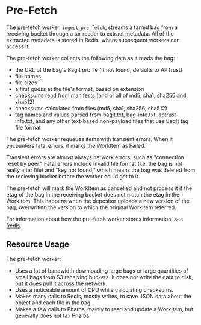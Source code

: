 # Pre-Fetch

The pre-fetch worker, `ingest_pre_fetch`, streams a tarred bag from a receiving bucket through a tar reader to extract metadata. All of the extracted metadata is stored in Redis, where subsequent workers can access it.

The pre-fetch worker collects the following data as it reads the bag:

* the URL of the bag's BagIt profile (if not found, defaults to APTrust)
* file names
* file sizes
* a first guess at the file's format, based on extension
* checksums read from manifests (and or all of md5, sha1, sha256 and sha512)
* checksums calculated from files (md5, sha1, sha256, sha512)
* tag names and values parsed from bagit.txt, bag-info.txt, aptrust-info.txt, and any other text-based non-payload files that use BagIt tag file format

The pre-fetch worker requeues items with transient errors. When it encounters fatal errors, it marks the WorkItem as Failed.

Transient errors are almost always network errors, such as "connection reset by peer." Fatal errors include invalid file format (i.e. the bag is not really a tar file) and "key not found," which means the bag was deleted from the recieving bucket before the worker could get to it.

The pre-fetch will mark the WorkItem as cancelled and not process it if the etag of the bag in the receiving bucket does not match the etag in the WorkItem. This happens when the depositor uploads a new version of the bag, overwriting the version to which the original WorkItem referred.

For information about how the pre-fetch worker stores information, see [Redis](../../components/redis.md).

## Resource Usage

The pre-fetch worker:

* Uses a lot of bandwidth downloading large bags or large quantities of small bags from S3 receiving buckets. It does not write the data to disk, but it does pull it across the network.
* Uses a noticeable amount of CPU while calculating checksums.
* Makes many calls to Redis, mostly writes, to save JSON data about the object and each file in the bag.
* Makes a few calls to Pharos, mainly to read and update a WorkItem, but generally does not tax Pharos.
